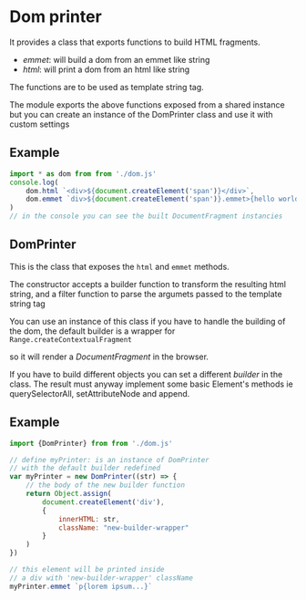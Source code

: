 Dom printer
===

It provides a class that exports functions to build HTML fragments.


- *emmet*: will build a dom from an emmet like string
- *html*: will print a dom from an html like string

The functions are to be used as template string tag.

The module exports the above functions exposed from a shared instance but you
can create an instance of the DomPrinter class and use it with custom
settings

Example
---

```javascript
import * as dom from from './dom.js'
console.log(
	dom.html `<div>${document.createElement('span')}</div>`,
	dom.emmet `div>${document.createElement('span')}.emmet>{hello world!}`
)
// in the console you can see the built DocumentFragment instancies
```

DomPrinter
---
This is the class that exposes the `html` and `emmet` methods.

The constructor accepts a builder function to transform the resulting
html string, and a filter function to parse the argumets passed to the
template string tag

You can use an instance of this class if you have to handle the building of the
dom, the default builder is a wrapper for `Range.createContextualFragment`

so it will render a *DocumentFragment* in the browser.

If you have to build different objects you can set a different *builder* in the
class. The result must anyway implement some basic Element's methods ie
querySelectorAll, setAttributeNode and append.

Example
---
```javascript
import {DomPrinter} from from './dom.js'

// define myPrinter: is an instance of DomPrinter
// with the default builder redefined
var myPrinter = new DomPrinter((str) => {
	// the body of the new builder function
	return Object.assign(
		document.createElement('div'),
		{
			innerHTML: str,
			className: "new-builder-wrapper"
		}
	)
})

// this element will be printed inside
// a div with 'new-builder-wrapper' className
myPrinter.emmet `p{lorem ipsum...}`
```
